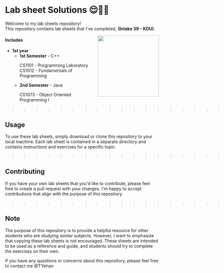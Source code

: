 # Lab sheet Solutions 😌✌🏻

Welcome to my lab sheets repository! <br>This repository contains lab sheets that I've completed, 
<b>(Intake 39 - KDU)</b>.<br> 

<img src="https://tenor.com/view/fox-cute-happy-smile-gif-13783351" align="right" height="200px" width="200px">

#### Includes
<ul>
   <li>
      <b>1st year</b>
      <ul>
         <li><b>1st Semester</b> - C++</li>
            <dl>CS1101 - Programming Laboratory<br>
            CS1012 - Fundamentals of Programming</dl>
         <li><b>2nd Semester</b> - Java</li>
         <dl>CS1073 - Object Oriented Programming I</dl>
      </ul>
   </li>
   <!-- <li>
      <b>2nd year</b>
      <ul>
         <li><b>1st Semester</b></li>
         <li><b>2nd Semester</b></li>
      </ul>
   </li> -->
</ul>   

>>>>>>> >>>>>>> >>>>>>> >>>>>>> >>>>>>> >>>>>>><

## Usage

To use these lab sheets, simply download or clone this repository to your local machine. Each lab sheet is contained in a separate directory and contains instructions and exercises for a specific topic.
>>>>>>> >>>>>>> >>>>>>> >>>>>>> >>>>>>> >>>>>>><

## Contributing

If you have your own lab sheets that you'd like to contribute, please feel free to create a pull request with your changes. I'm happy to accept contributions that align with the purpose of this repository.
>>>>>>> >>>>>>> >>>>>>> >>>>>>> >>>>>>> >>>>>>><

<!-- <img src="https://eportfolio.utm.my/artefact/file/download.php?file=682041&view=171850&embedded=1&text=691127" align="right" height="125px" width="200px"> -->


## Note
The purpose of this repository is to provide a helpful resource for other students who are studying similar subjects. However, I want to emphasize that copying these lab sheets is not encouraged. These sheets are intended to be used as a reference and guide, and students should try to complete the exercises on their own.

If you have any questions or concerns about this repository, please feel free to contact me @TYehan
